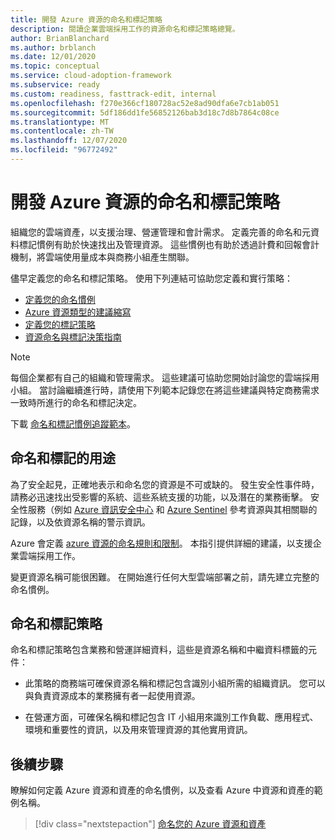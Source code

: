 ```yaml
---
title: 開發 Azure 資源的命名和標記策略
description: 閱讀企業雲端採用工作的資源命名和標記策略總覽。
author: BrianBlanchard
ms.author: brblanch
ms.date: 12/01/2020
ms.topic: conceptual
ms.service: cloud-adoption-framework
ms.subservice: ready
ms.custom: readiness, fasttrack-edit, internal
ms.openlocfilehash: f270e366cf180728ac52e8ad90dfa6e7cb1ab051
ms.sourcegitcommit: 5df186dd1fe56852126bab3d18c7d8b7864c08ce
ms.translationtype: MT
ms.contentlocale: zh-TW
ms.lasthandoff: 12/07/2020
ms.locfileid: "96772492"
---
```

# <a name="develop-your-naming-and-tagging-strategy-for-azure-resources"></a>開發 Azure 資源的命名和標記策略

組織您的雲端資產，以支援治理、營運管理和會計需求。 定義完善的命名和元資料標記慣例有助於快速找出及管理資源。 這些慣例也有助於透過計費和回報會計機制，將雲端使用量成本與商務小組產生關聯。

儘早定義您的命名和標記策略。 使用下列連結可協助您定義和實行策略：

- [定義您的命名慣例](./resource-naming.md)
- [Azure 資源類型的建議縮寫](./resource-abbreviations.md)
- [定義您的標記策略](./resource-tagging.md)
- [資源命名與標記決策指南](../../decision-guides/resource-tagging/index.md)

> [!NOTE]
> 每個企業都有自己的組織和管理需求。 這些建議可協助您開始討論您的雲端採用小組。 當討論繼續進行時，請使用下列範本記錄您在將這些建議與特定商務需求一致時所進行的命名和標記決定。
>
> 下載 [命名和標記慣例追蹤範本](https://raw.githubusercontent.com/microsoft/CloudAdoptionFramework/master/ready/naming-and-tagging-conventions-tracking-template.xlsx)。

## <a name="purpose-of-naming-and-tagging"></a>命名和標記的用途

為了安全起見，正確地表示和命名您的資源是不可或缺的。 發生安全性事件時，請務必迅速找出受影響的系統、這些系統支援的功能，以及潛在的業務衝擊。 安全性服務（例如 [Azure 資訊安全中心](/azure/security-center/security-center-introduction) 和 [Azure Sentinel](/azure/sentinel) 參考資源與其相關聯的記錄，以及依資源名稱的警示資訊。

Azure 會定義 [azure 資源的命名規則和限制](/azure/azure-resource-manager/management/resource-name-rules)。 本指引提供詳細的建議，以支援企業雲端採用工作。

變更資源名稱可能很困難。 在開始進行任何大型雲端部署之前，請先建立完整的命名慣例。

## <a name="naming-and-tagging-strategy"></a>命名和標記策略

命名和標記策略包含業務和營運詳細資料，這些是資源名稱和中繼資料標籤的元件：

- 此策略的商務端可確保資源名稱和標記包含識別小組所需的組織資訊。 您可以與負責資源成本的業務擁有者一起使用資源。

- 在營運方面，可確保名稱和標記包含 IT 小組用來識別工作負載、應用程式、環境和重要性的資訊，以及用來管理資源的其他實用資訊。

## <a name="next-steps"></a>後續步驟

瞭解如何定義 Azure 資源和資產的命名慣例，以及查看 Azure 中資源和資產的範例名稱。

> [!div class="nextstepaction"]
> [命名您的 Azure 資源和資產](./resource-naming.md)
